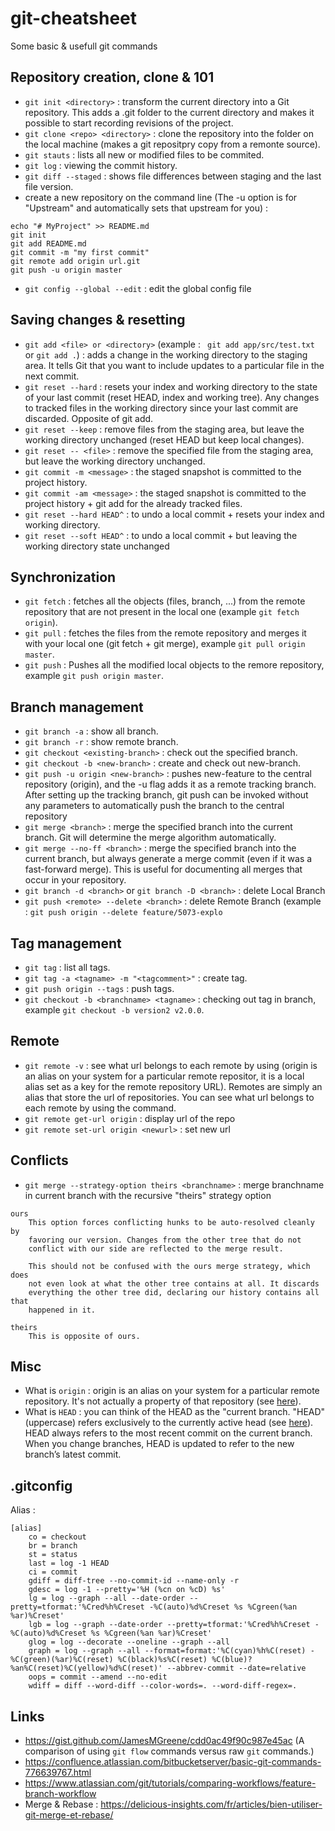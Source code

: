 # git-cheatsheet
Some basic &amp; usefull git commands

## Repository creation, clone & 101

- `git init <directory>` : transform the current directory into a Git repository. This adds a .git folder to the current directory and makes it possible to start recording revisions of the project.
- `git clone <repo> <directory>` : clone the repository into the folder on the local machine (makes a git repositpry copy from a remonte source).
- `git stauts` : lists all new or modified files to be commited.
- `git log` : viewing the commit history.
- `git diff --staged` : shows file differences between staging and the last file version.
- create a new repository on the command line (The -u option is for "Upstream" and automatically sets that upstream for you) :

```
echo "# MyProject" >> README.md
git init
git add README.md
git commit -m "my first commit"
git remote add origin url.git
git push -u origin master
```

 - `git config --global --edit` : edit the global config file

## Saving changes & resetting

- `git add <file> or <directory>` (example : ` git add app/src/test.txt` or `git add .`) : adds a change in the working directory to the staging area. It tells Git that you want to include updates to a particular file in the next commit.
- `git reset --hard` : resets your index and working directory to the state of your last commit (reset HEAD, index and working tree). Any changes to tracked files in the working directory since your last commit are discarded. Opposite of git add.
- `git reset --keep` : remove files from the staging area, but leave the working directory unchanged (reset HEAD but keep local changes).
- `git reset -- <file>` : remove the specified file from the staging area, but leave the working directory unchanged.
- `git commit -m <message>` : the staged snapshot is committed to the project history.
- `git commit -am <message>` : the staged snapshot is committed to the project history + git add for the already tracked files.
- `git reset --hard HEAD^` : to undo a local commit + resets your index and working directory.
- `git reset --soft HEAD^` : to undo a local commit + but leaving the working directory state unchanged

## Synchronization

- `git fetch` : fetches all the objects (files, branch, ...) from the remote repository that are not present in the local one (example `git fetch origin`).
- `git pull` : fetches the files from the remote repository and merges it with your local one (git fetch + git merge), example `git pull origin master`.
- `git push` : Pushes all the modified local objects to the remore repository, example `git push origin master`.

## Branch management

- `git branch -a` : show all branch.
- `git branch -r` : show remote branch.
- `git checkout <existing-branch>` : check out the specified branch.
- `git checkout -b <new-branch>` : create and check out new-branch.
- `git push -u origin <new-branch>` : pushes new-feature to the central repository (origin), and the -u flag adds it as a remote tracking branch. After setting up the tracking branch, git push can be invoked without any parameters to automatically push the <new-branch> branch to the central repository
- `git merge <branch>` : merge the specified branch into the current branch. Git will determine the merge algorithm automatically.
- `git merge --no-ff <branch>` : merge the specified branch into the current branch, but always generate a merge commit (even if it was a fast-forward merge). This is useful for documenting all merges that occur in your repository.
- `git branch -d <branch>` or `git branch -D <branch>` : delete Local Branch
- `git push <remote> --delete <branch>` : delete Remote Branch (example : `git push origin --delete feature/5073-explo`

## Tag management

- `git tag` : list all tags.
- `git tag -a <tagname> -m "<tagcomment>"` : create tag.
-	`git push origin --tags` : push tags.
- `git checkout -b <branchname> <tagname>` : checking out tag in branch, example `git checkout -b version2 v2.0.0`.

## Remote

- `git remote -v` : see what url belongs to each remote by using (origin is an alias on your system for a particular remote repositor, it is a local alias set as a key for the remote repository URL). Remotes are simply an alias that store the url of repositories. You can see what url belongs to each remote by using the command.
- `git remote get-url origin` : display url of the repo
- `git remote set-url origin <newurl>` : set new url

## Conflicts

- `git merge --strategy-option theirs <branchname>` : merge branchname in current branch with the recursive "theirs" strategy option

```
ours
    This option forces conflicting hunks to be auto-resolved cleanly by 
    favoring our version. Changes from the other tree that do not 
    conflict with our side are reflected to the merge result.

    This should not be confused with the ours merge strategy, which does 
    not even look at what the other tree contains at all. It discards 
    everything the other tree did, declaring our history contains all that
    happened in it.

theirs
    This is opposite of ours.
```


## Misc

- What is `origin` : origin is an alias on your system for a particular remote repository. It's not actually a property of that repository (see [here](http://stackoverflow.com/questions/9529497/what-is-origin-in-git)).
- What is `HEAD` : you can think of the HEAD as the "current branch. "HEAD" (uppercase) refers exclusively to the currently active head (see [here](http://stackoverflow.com/questions/2304087/what-is-head-in-git)). HEAD always refers to the most recent commit on the current branch. When you change branches, HEAD is updated to refer to the new branch’s latest commit.

## .gitconfig

Alias :

```
[alias]
	co = checkout
	br = branch
	st = status
	last = log -1 HEAD
	ci = commit
	gdiff = diff-tree --no-commit-id --name-only -r
	gdesc = log -1 --pretty='%H (%cn on %cD) %s'
	lg = log --graph --all --date-order --pretty=tformat:'%Cred%h%Creset -%C(auto)%d%Creset %s %Cgreen(%an %ar)%Creset'
	lgb = log --graph --date-order --pretty=tformat:'%Cred%h%Creset -%C(auto)%d%Creset %s %Cgreen(%an %ar)%Creset'
	glog = log --decorate --oneline --graph --all
	graph = log --graph --all --format=format:'%C(cyan)%h%C(reset) - %C(green)(%ar)%C(reset) %C(black)%s%C(reset) %C(blue)? %an%C(reset)%C(yellow)%d%C(reset)' --abbrev-commit --date=relative
	oops = commit --amend --no-edit
	wdiff = diff --word-diff --color-words=. --word-diff-regex=.
 ```

## Links

- https://gist.github.com/JamesMGreene/cdd0ac49f90c987e45ac (A comparison of using `git flow` commands versus raw `git` commands.)
- https://confluence.atlassian.com/bitbucketserver/basic-git-commands-776639767.html
- https://www.atlassian.com/git/tutorials/comparing-workflows/feature-branch-workflow
- Merge & Rebase : https://delicious-insights.com/fr/articles/bien-utiliser-git-merge-et-rebase/
